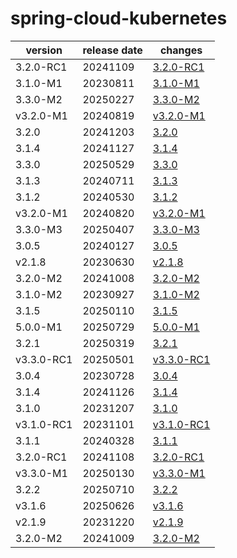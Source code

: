 # spring-cloud-kubernetes	


|version|release date|changes|
|---|---|---|
|3.2.0-RC1|20241109|[3.2.0-RC1](./3.2.0-RC1-20241109.md)|
|3.1.0-M1|20230811|[3.1.0-M1](./3.1.0-M1-20230811.md)|
|3.3.0-M2|20250227|[3.3.0-M2](./3.3.0-M2-20250227.md)|
|v3.2.0-M1|20240819|[v3.2.0-M1](./v3.2.0-M1-20240819.md)|
|3.2.0|20241203|[3.2.0](./3.2.0-20241203.md)|
|3.1.4|20241127|[3.1.4](./3.1.4-20241127.md)|
|3.3.0|20250529|[3.3.0](./3.3.0-20250529.md)|
|3.1.3|20240711|[3.1.3](./3.1.3-20240711.md)|
|3.1.2|20240530|[3.1.2](./3.1.2-20240530.md)|
|v3.2.0-M1|20240820|[v3.2.0-M1](./v3.2.0-M1-20240820.md)|
|3.3.0-M3|20250407|[3.3.0-M3](./3.3.0-M3-20250407.md)|
|3.0.5|20240127|[3.0.5](./3.0.5-20240127.md)|
|v2.1.8|20230630|[v2.1.8](./v2.1.8-20230630.md)|
|3.2.0-M2|20241008|[3.2.0-M2](./3.2.0-M2-20241008.md)|
|3.1.0-M2|20230927|[3.1.0-M2](./3.1.0-M2-20230927.md)|
|3.1.5|20250110|[3.1.5](./3.1.5-20250110.md)|
|5.0.0-M1|20250729|[5.0.0-M1](./5.0.0-M1-20250729.md)|
|3.2.1|20250319|[3.2.1](./3.2.1-20250319.md)|
|v3.3.0-RC1|20250501|[v3.3.0-RC1](./v3.3.0-RC1-20250501.md)|
|3.0.4|20230728|[3.0.4](./3.0.4-20230728.md)|
|3.1.4|20241126|[3.1.4](./3.1.4-20241126.md)|
|3.1.0|20231207|[3.1.0](./3.1.0-20231207.md)|
|v3.1.0-RC1|20231101|[v3.1.0-RC1](./v3.1.0-RC1-20231101.md)|
|3.1.1|20240328|[3.1.1](./3.1.1-20240328.md)|
|3.2.0-RC1|20241108|[3.2.0-RC1](./3.2.0-RC1-20241108.md)|
|v3.3.0-M1|20250130|[v3.3.0-M1](./v3.3.0-M1-20250130.md)|
|3.2.2|20250710|[3.2.2](./3.2.2-20250710.md)|
|v3.1.6|20250626|[v3.1.6](./v3.1.6-20250626.md)|
|v2.1.9|20231220|[v2.1.9](./v2.1.9-20231220.md)|
|3.2.0-M2|20241009|[3.2.0-M2](./3.2.0-M2-20241009.md)|
